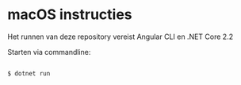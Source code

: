 # macOS instructies
Het runnen van deze repository vereist Angular CLI en .NET Core 2.2

Starten via commandline:

```

$ dotnet run

```
